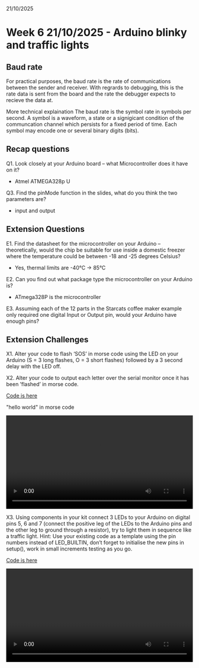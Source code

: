 21/10/2025

# Week 6 21/10/2025 - Arduino blinky and traffic lights

## Baud rate
For practical purposes, the baud rate is the rate of communications between the
sender and receiver.
With regrards to debugging, this is the rate data is sent from the board and the
rate the debugger expects to recieve the data at.

More technical explaination
The baud rate is the symbol rate in symbols per second.
A symbol is a waveform, a state or a signigicant condition of the communcation
channel which persists for a fixed period of time.
Each symbol may encode one or several binary digits (bits).

## Recap questions

Q1. Look closely at your Arduino board – what Microcontroller does it have on it?
- Atmel ATMEGA328p U

Q3. Find the pinMode function in the slides, what do you think the two parameters are?
- input and output

## Extension Questions

E1. Find the datasheet for the microcontroller on your Arduino – theoretically, would the chip be suitable for use inside a domestic freezer where the temperature could be between -18 and -25 degrees Celsius?
- Yes, thermal limits are -40°C -> 85°C

E2. Can you find out what package type the microcontroller on your Arduino is?
- ATmega328P is the microcontroller

E3. Assuming each of the 12 parts in the Starcats coffee maker example only required one digital Input or Output pin, would your Arduino have enough pins?

## Extension Challenges

X1. Alter your code to flash ‘SOS’ in morse code using the LED on your Arduino (S = 3 long flashes, O = 3 short flashes) followed by a 3 second delay with the LED off.

X2. Alter your code to output each letter over the serial monitor once it has been ’flashed’ in morse code.

[Code is here](/Electronics/Circuits/Morse_Code_Hello_World)

"hello world" in morse code

<video width="100%" controls>
    <source src="/Images/Morse_Code_Hello_World.mp4" type="video/mp4">
    Your browser does not support the video tag.
</video>

X3. Using components in your kit connect 3 LEDs to your Arduino on digital pins 5, 6 and 7 (connect the positive leg of the LEDs to the Arduino pins and the other leg to ground through a resistor), try to light them in sequence like a traffic light. Hint: Use your existing code as a template using the pin numbers instead of LED_BUILTIN, don’t forget to initialise the new pins in setup(), work in small increments testing as you go.

[Code is here](/Electronics/Circuits/Traffic_Lights_Arduino)

<video width="100%" controls>
    <source src="/Images/Traffic_Lights_Arduino_My_Circuit.mp4" type="video/mp4">
    Your browser does not support the video tag.
</video>

